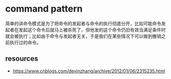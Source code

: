 # command pattern
简单的讲命令模式是为了把命令的发起者与命令的执行彻底分开，比如可能命令发起者在发起这个命令后就马上被杀死了，但他发的这个命令仍旧有效当满足条件时就会被执行；比如由于命令与发起者无关，于是我们在某些情况下可以做到撤销之前执行过的命令。

## resources
- https://www.cnblogs.com/devinzhang/archive/2012/01/06/2315235.html
